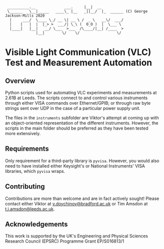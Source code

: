 ```
 __________.__             ___.     |__|  __
 \______   \__|_____   ____\_ |__   _||__/  |_  ______ (C) George Jackson-Mills 2020
  |     ___/  \____ \_/ __ \| __ \ /  _ \   __\/  ___/
  |    |   |  |  |_> >  ___/| \_\ (  O_O )  |  \___ \
  |____|   |__|   __/ \___  >___  /\____/|__| /____  >
              |__|        \/    \/                 \/
```

# Visible Light Communication (VLC) Test and Measurement Automation

## Overview

Python scripts used for automating VLC experiments and measurements at 2.61B at Leeds. The scripts connect to and control various instruments through either VISA commands over Ethernet/GPIB; or through raw byte strings sent over UDP in the case of a particular power supply unit.

The files in the `instruments` subfolder are Viktor's attempt at coming up with an object-oriented representation of the different instruments. However, the scripts in the main folder should be preferred as they have been tested more extensively.

## Requirements

Only requirement for a third-party library is `pyvisa`. However, you would also need to have installed either Keysight's or National Instruments' VISA libraries, which `pyvisa` wraps.

## Contributing

Contributions are more than welcome and are in fact actively sought! Please contact either Viktor at [v.doychinov@bradford.ac.uk](mailto:v.doychinov@bradford.ac.uk) or Tim Amsdon at [t.j.amsdon@leeds.ac.uk](mailto:t.j.amsdon@leeds.ac.uk).

## Acknowledgements

This work is supported by the UK's Engineering and Physical Sciences Research Council (EPSRC) Programme Grant EP/S016813/1
